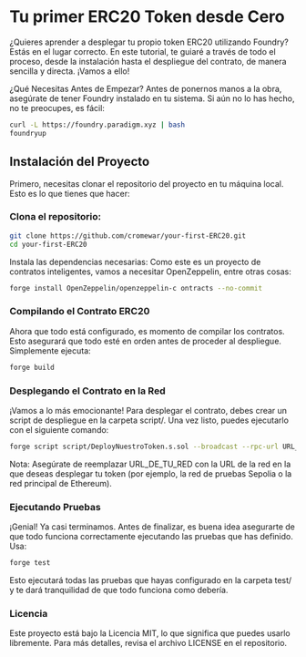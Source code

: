 # Tu primer ERC20 Token desde Cero

¿Quieres aprender a desplegar tu propio token ERC20 utilizando Foundry? Estás en el lugar correcto. En este tutorial, te guiaré a través de todo el proceso, desde la instalación hasta el despliegue del contrato, de manera sencilla y directa. ¡Vamos a ello!

¿Qué Necesitas Antes de Empezar?
Antes de ponernos manos a la obra, asegúrate de tener Foundry instalado en tu sistema. Si aún no lo has hecho, no te preocupes, es fácil:

```bash
curl -L https://foundry.paradigm.xyz | bash
foundryup
```


## Instalación del Proyecto
Primero, necesitas clonar el repositorio del proyecto en tu máquina local. Esto es lo que tienes que hacer:

### Clona el repositorio:

```bash
git clone https://github.com/cromewar/your-first-ERC20.git
cd your-first-ERC20
```


Instala las dependencias necesarias: Como este es un proyecto de contratos inteligentes, vamos a necesitar OpenZeppelin, entre otras cosas:

```bash
forge install OpenZeppelin/openzeppelin-c ontracts --no-commit
```

### Compilando el Contrato ERC20
Ahora que todo está configurado, es momento de compilar los contratos. Esto asegurará que todo esté en orden antes de proceder al despliegue. Simplemente ejecuta:

```bash
forge build
```
### Desplegando el Contrato en la Red

¡Vamos a lo más emocionante! Para desplegar el contrato, debes crear un script de despliegue en la carpeta script/. Una vez listo, puedes ejecutarlo con el siguiente comando:

```bash
forge script script/DeployNuestroToken.s.sol --broadcast --rpc-url URL_DE_TU_RED
```

Nota: Asegúrate de reemplazar URL_DE_TU_RED con la URL de la red en la que deseas desplegar tu token (por ejemplo, la red de pruebas Sepolia o la red principal de Ethereum).

### Ejecutando Pruebas

¡Genial! Ya casi terminamos. Antes de finalizar, es buena idea asegurarte de que todo funciona correctamente ejecutando las pruebas que has definido. Usa:

```bash
forge test
```

Esto ejecutará todas las pruebas que hayas configurado en la carpeta test/ y te dará tranquilidad de que todo funciona como debería.

### Licencia
Este proyecto está bajo la Licencia MIT, lo que significa que puedes usarlo libremente. Para más detalles, revisa el archivo LICENSE en el repositorio.
